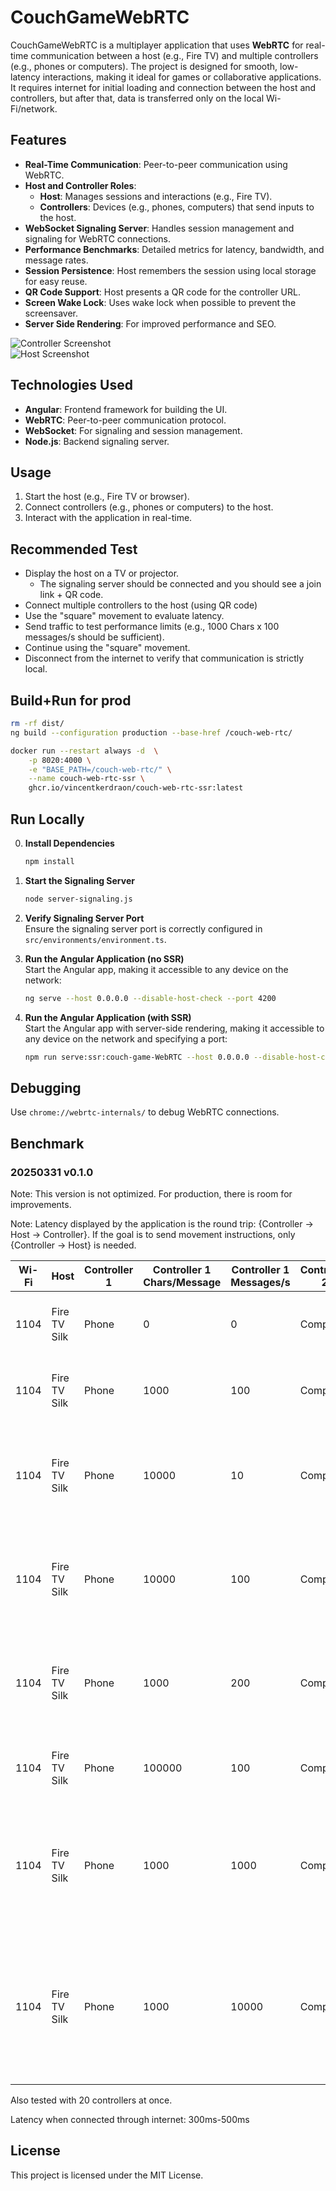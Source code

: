 # CouchGameWebRTC

CouchGameWebRTC is a multiplayer application that uses **WebRTC** for real-time communication between a host (e.g., Fire TV) and multiple controllers (e.g., phones or computers). The project is designed for smooth, low-latency interactions, making it ideal for games or collaborative applications. It requires internet for initial loading and connection between the host and controllers, but after that, data is transferred only on the local Wi-Fi/network.

## Features

- **Real-Time Communication**: Peer-to-peer communication using WebRTC.
- **Host and Controller Roles**:
    - **Host**: Manages sessions and interactions (e.g., Fire TV).
    - **Controllers**: Devices (e.g., phones, computers) that send inputs to the host.
- **WebSocket Signaling Server**: Handles session management and signaling for WebRTC connections.
- **Performance Benchmarks**: Detailed metrics for latency, bandwidth, and message rates.
- **Session Persistence**: Host remembers the session using local storage for easy reuse.
- **QR Code Support**: Host presents a QR code for the controller URL.
- **Screen Wake Lock**: Uses wake lock when possible to prevent the screensaver.
- **Server Side Rendering**: For improved performance and SEO.

![Controller Screenshot](doc/screencapture-controller.png)  
![Host Screenshot](doc/screencapture-host.png)

## Technologies Used

- **Angular**: Frontend framework for building the UI.
- **WebRTC**: Peer-to-peer communication protocol.
- **WebSocket**: For signaling and session management.
- **Node.js**: Backend signaling server.

## Usage

1. Start the host (e.g., Fire TV or browser).
2. Connect controllers (e.g., phones or computers) to the host.
3. Interact with the application in real-time.

## Recommended Test

- Display the host on a TV or projector.
    - The signaling server should be connected and you should see a join link + QR code.
- Connect multiple controllers to the host (using QR code)
- Use the "square" movement to evaluate latency.
- Send traffic to test performance limits (e.g., 1000 Chars x 100 messages/s should be sufficient).
- Continue using the "square" movement.
- Disconnect from the internet to verify that communication is strictly local.

## Build+Run for prod

```bash
rm -rf dist/ 
ng build --configuration production --base-href /couch-web-rtc/
```

```bash
docker run --restart always -d  \
    -p 8020:4000 \
    -e "BASE_PATH=/couch-web-rtc/" \
    --name couch-web-rtc-ssr \
    ghcr.io/vincentkerdraon/couch-web-rtc-ssr:latest
```


## Run Locally

0. **Install Dependencies**  
    ```bash
    npm install
    ```

1. **Start the Signaling Server**  
    ```bash
    node server-signaling.js
    ```

2. **Verify Signaling Server Port**  
    Ensure the signaling server port is correctly configured in `src/environments/environment.ts`.

3. **Run the Angular Application (no SSR)**  
    Start the Angular app, making it accessible to any device on the network:  
    ```bash
    ng serve --host 0.0.0.0 --disable-host-check --port 4200
    ```
4. **Run the Angular Application (with SSR)**  
    Start the Angular app with server-side rendering, making it accessible to any device on the network and specifying a port:  
    ```bash
    npm run serve:ssr:couch-game-WebRTC --host 0.0.0.0 --disable-host-check --port 4200
    ```

## Debugging

Use `chrome://webrtc-internals/` to debug WebRTC connections.

## Benchmark

### 20250331 v0.1.0 

Note: This version is not optimized. For production, there is room for improvements.  

Note: Latency displayed by the application is the round trip: {Controller → Host → Controller}. If the goal is to send movement instructions, only {Controller → Host} is needed.


| Wi-Fi  | Host         | Controller 1     | Controller 1 Chars/Message | Controller 1 Messages/s | Controller 2     | Controller 2 Chars/Message | Controller 2 Messages/s | Controller 3     | Controller 3 Chars/Message | Controller 3 Messages/s | Observation                                                                 |
|--------|--------------|------------------|---------------------------|-------------------------|------------------|---------------------------|-------------------------|------------------|---------------------------|-------------------------|--------------------------------------------------------------------------------|
| 1104   | Fire TV Silk | Phone           | 0                         | 0                       | Computer         | 0                         | 0                       | Computer         | 0                         | 0                       | Square movement fluid. Latency around 5ms-20ms.                                 |
| 1104   | Fire TV Silk | Phone           | 1000                      | 100                     | Computer         | 1000                      | 100                     | Computer         | 1000                      | 100                     | Square movement fluid. Latency around 5ms-20ms.                                 |
| 1104   | Fire TV Silk | Phone           | 10000                     | 10                      | Computer         | 10000                     | 10                      | Computer         | 10000                     | 10                      | Square movement fluid. Latency around 5ms-20ms. Receiving expected 3x107kb/s.   |
| 1104   | Fire TV Silk | Phone           | 10000                     | 100                     | Computer         | 10000                     | 100                     | Computer         | 10000                     | 100                     | Square movement fluid. Latency around 30ms-80ms. Receiving expected 3x1Mb/s.    |
| 1104   | Fire TV Silk | Phone           | 1000                      | 200                     | Computer         | 1000                      | 200                     | Computer         | 1000                      | 200                     | Square movement fluid. Latency around 10ms-40ms. Receiving expected 3x214kb/s.  |
| 1104   | Fire TV Silk | Phone           | 100000                    | 100                     | Computer         | 100000                    | 100                     | Computer         | 100000                    | 100                     | Overloaded. Latency around 5s-20s. Max=3x1Mb/s.                                  |
| 1104   | Fire TV Silk | Phone           | 1000                      | 1000                    | Computer         | 1000                      | 1000                    | Computer         | 1000                      | 1000                    | Square movement fluid. Latency around 10ms-40ms. TV blocked at 3x268kb/s when expecting 3x1Mb/s. |
| 1104   | Fire TV Silk | Phone           | 1000                      | 10000                   | Computer         | 1000                      | 10000                   | Computer         | 1000                      | 10000                   | Square movement fluid. Latency around 10ms-40ms. Max messages lost. Two controllers on PC crash after 1 min (probably RTC queue full). |

Also tested with 20 controllers at once.

Latency when connected through internet: 300ms-500ms

## License

This project is licensed under the MIT License.

